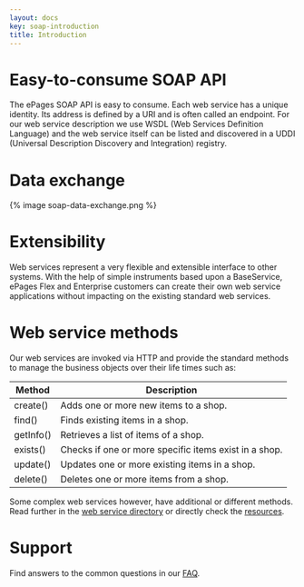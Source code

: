 ```yaml
---
layout: docs
key: soap-introduction
title: Introduction
---
```


# Easy-to-consume SOAP API

The ePages SOAP API is easy to consume.
Each web service has a unique identity.
Its address is defined by a URI and is often called an endpoint.
For our web service description we use WSDL (Web Services Definition Language) and the web service itself can be listed and discovered in a UDDI (Universal Description Discovery and Integration) registry.

# Data exchange

{% image soap-data-exchange.png %}

# Extensibility

Web services represent a very flexible and extensible interface to other systems.
With the help of simple instruments based upon a BaseService, ePages Flex and Enterprise customers can create their own web service applications without impacting on the existing standard web services.

# Web service methods

Our web services are invoked via HTTP and provide the standard methods to manage the business objects over their life times such as:

| Method        | Description   |
|---------------|---------------|
| create()      | Adds one or more new items to a shop.        |
| find()        | Finds existing items in a shop.              |
| getInfo()     | Retrieves a list of items of a shop.         |
| exists()      | Checks if one or more specific items exist in a shop. |
| update()      | Updates one or more existing items in a shop.|
| delete()      | Deletes one or more items from a shop.       |

Some complex web services however, have additional or different methods.
Read further in the [web service directory](page:soap-directory) or directly check the [resources](page:soap-api).

# Support

Find answers to the common questions in our [FAQ](page:soap-faq).
